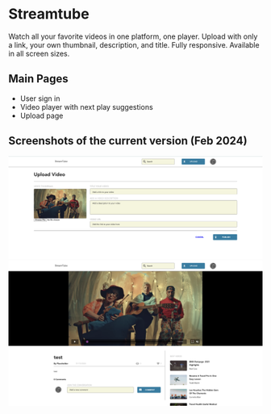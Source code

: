 # Streamtube
Watch all your favorite videos in one platform, one player.
Upload with only a link, your own thumbnail, description, and title.
Fully responsive. Available in all screen sizes.

## Main Pages
- User sign in
- Video player with next play suggestions
- Upload page

## Screenshots of the current version (Feb 2024)

![](Upload.png)
![](Landing.png)